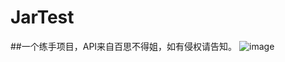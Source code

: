 # JarTest
##一个练手项目，API来自百思不得姐，如有侵权请告知。
![image](https://github.com/zhangzhichaolove/ImageAndGif/blob/master/Gif/baisibudejie.gif) 
